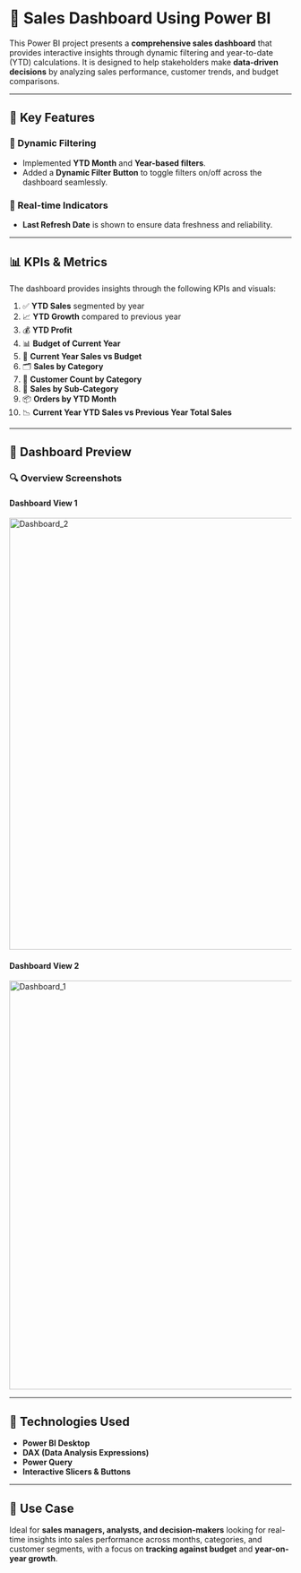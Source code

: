 # 💼 Sales Dashboard Using Power BI

This Power BI project presents a **comprehensive sales dashboard** that provides interactive insights through dynamic filtering and year-to-date (YTD) calculations. It is designed to help stakeholders make **data-driven decisions** by analyzing sales performance, customer trends, and budget comparisons.

---

## 🔧 Key Features

### 🎯 Dynamic Filtering
- Implemented **YTD Month** and **Year-based filters**.
- Added a **Dynamic Filter Button** to toggle filters on/off across the dashboard seamlessly.

### 🔄 Real-time Indicators
- **Last Refresh Date** is shown to ensure data freshness and reliability.

---

## 📊 KPIs & Metrics

The dashboard provides insights through the following KPIs and visuals:

1. ✅ **YTD Sales** segmented by year  
2. 📈 **YTD Growth** compared to previous year  
3. 💰 **YTD Profit**  
4. 📊 **Budget of Current Year**  
5. 🔁 **Current Year Sales vs Budget**  
6. 🗂 **Sales by Category**  
7. 👥 **Customer Count by Category**  
8. 🧩 **Sales by Sub-Category**  
9. 📦 **Orders by YTD Month**  
10. 📉 **Current Year YTD Sales vs Previous Year Total Sales**

---

## 📸 Dashboard Preview

### 🔍 Overview Screenshots

#### Dashboard View 1  
<img width="1372" height="771" alt="Dashboard_2" src="https://github.com/user-attachments/assets/a522ed5a-ad48-4d8b-b443-d2e53984b5b6" />

#### Dashboard View 2  
<img width="1307" height="730" alt="Dashboard_1" src="https://github.com/user-attachments/assets/9f1e333a-3264-45a8-b3b3-a0e8fcf760f7" />

---

## 📁 Technologies Used

- **Power BI Desktop**
- **DAX (Data Analysis Expressions)**
- **Power Query**
- **Interactive Slicers & Buttons**

---

## 📌 Use Case

Ideal for **sales managers, analysts, and decision-makers** looking for real-time insights into sales performance across months, categories, and customer segments, with a focus on **tracking against budget** and **year-on-year growth**.
